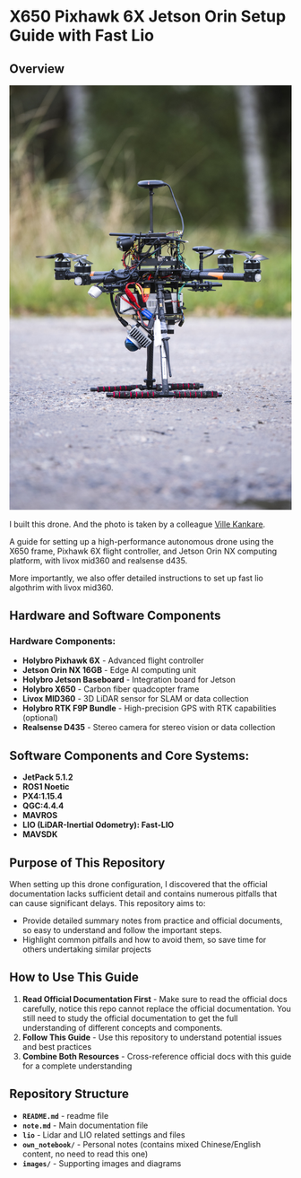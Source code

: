 # X650 Pixhawk 6X Jetson Orin Setup Guide with Fast Lio


## Overview
![alt text](images/VilleKankarePhoto_DIWA_TestDay-1.jpg)


I built this drone. And the photo is taken by a colleague [Ville Kankare](https://villekankarephoto.kuvat.fi/etusivu/).

A guide for setting up a high-performance autonomous drone using the X650 frame, Pixhawk 6X flight controller, and Jetson Orin NX computing platform, with livox mid360 and realsense d435. 

More importantly, we also offer detailed instructions to set up fast lio algothrim with livox mid360.

## Hardware and Software Components

### Hardware Components:
- **Holybro Pixhawk 6X** - Advanced flight controller
- **Jetson Orin NX 16GB** - Edge AI computing unit
- **Holybro Jetson Baseboard** - Integration board for Jetson
- **Holybro X650** - Carbon fiber quadcopter frame
- **Livox MID360** - 3D LiDAR sensor for SLAM or data collection
- **Holybro RTK F9P Bundle** - High-precision GPS with RTK capabilities (optional)
- **Realsense D435** - Stereo camera for stereo vision or data collection

## Software Components and Core Systems:

- **JetPack 5.1.2**
- **ROS1 Noetic**
- **PX4:1.15.4**
- **QGC:4.4.4**
- **MAVROS**
- **LIO (LiDAR-Inertial Odometry): Fast-LIO**
- **MAVSDK**


## Purpose of This Repository

When setting up this drone configuration, I discovered that the official documentation lacks sufficient detail and contains numerous pitfalls that can cause significant delays. This repository aims to:

- Provide detailed summary notes from practice and official documents, so easy to understand and follow the important steps.
- Highlight common pitfalls and how to avoid them, so save time for others undertaking similar projects

## How to Use This Guide

1. **Read Official Documentation First** - Make sure to read the official docs carefully, notice this repo cannot replace the official documentation. You still need to study the official documentation to get the full understanding of different concepts and components.
2. **Follow This Guide** - Use this repository to understand potential issues and best practices
3. **Combine Both Resources** - Cross-reference official docs with this guide for a complete understanding

## Repository Structure

- **`README.md`** - readme file
- **`note.md`** - Main documentation file
- **`lio`** - Lidar and LIO related settings and files
- **`own_notebook/`** - Personal notes (contains mixed Chinese/English content, no need to read this one)
- **`images/`** - Supporting images and diagrams